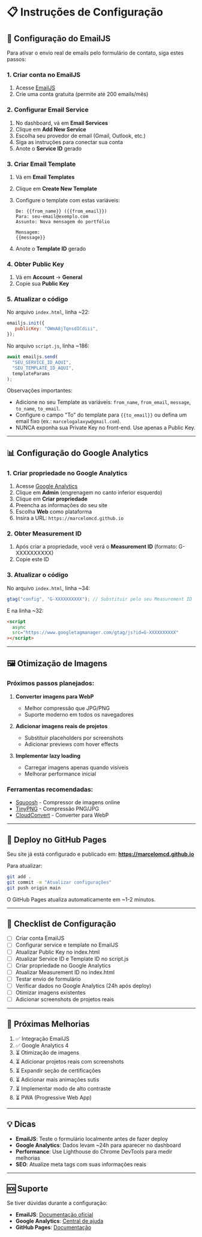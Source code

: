 # 📋 Instruções de Configuração

## 🔧 Configuração do EmailJS

Para ativar o envio real de emails pelo formulário de contato, siga estes passos:

### 1. Criar conta no EmailJS

1. Acesse [EmailJS](https://www.emailjs.com/)
2. Crie uma conta gratuita (permite até 200 emails/mês)

### 2. Configurar Email Service

1. No dashboard, vá em **Email Services**
2. Clique em **Add New Service**
3. Escolha seu provedor de email (Gmail, Outlook, etc.)
4. Siga as instruções para conectar sua conta
5. Anote o **Service ID** gerado

### 3. Criar Email Template

1. Vá em **Email Templates**
2. Clique em **Create New Template**
3. Configure o template com estas variáveis:

   ```
   De: {{from_name}} ({{from_email}})
   Para: seu-email@exemplo.com
   Assunto: Nova mensagem do portfólio

   Mensagem:
   {{message}}
   ```

4. Anote o **Template ID** gerado

### 4. Obter Public Key

1. Vá em **Account** → **General**
2. Copie sua **Public Key**

### 5. Atualizar o código

No arquivo `index.html`, linha ~22:

```javascript
emailjs.init({
   publicKey: "OWmA8jTqnsdICdiii",
});
```

No arquivo `script.js`, linha ~186:

```javascript
await emailjs.send(
  "SEU_SERVICE_ID_AQUI",
  "SEU_TEMPLATE_ID_AQUI",
  templateParams
);
```

Observações importantes:
- Adicione no seu Template as variáveis: `from_name`, `from_email`, `message`, `to_name`, `to_email`.
- Configure o campo "To" do template para `{{to_email}}` ou defina um email fixo (ex.: `marcelogalaxyw@gmail.com`).
- NUNCA exponha sua Private Key no front-end. Use apenas a Public Key.

---

## 📊 Configuração do Google Analytics

### 1. Criar propriedade no Google Analytics

1. Acesse [Google Analytics](https://analytics.google.com/)
2. Clique em **Admin** (engrenagem no canto inferior esquerdo)
3. Clique em **Criar propriedade**
4. Preencha as informações do seu site
5. Escolha **Web** como plataforma
6. Insira a URL: `https://marcelomcd.github.io`

### 2. Obter Measurement ID

1. Após criar a propriedade, você verá o **Measurement ID** (formato: G-XXXXXXXXXX)
2. Copie este ID

### 3. Atualizar o código

No arquivo `index.html`, linha ~34:

```javascript
gtag("config", "G-XXXXXXXXXX"); // Substituir pelo seu Measurement ID
```

E na linha ~32:

```html
<script
  async
  src="https://www.googletagmanager.com/gtag/js?id=G-XXXXXXXXXX"
></script>
```

---

## 🖼️ Otimização de Imagens

### Próximos passos planejados:

1. **Converter imagens para WebP**

   - Melhor compressão que JPG/PNG
   - Suporte moderno em todos os navegadores

2. **Adicionar imagens reais de projetos**

   - Substituir placeholders por screenshots
   - Adicionar previews com hover effects

3. **Implementar lazy loading**
   - Carregar imagens apenas quando visíveis
   - Melhorar performance inicial

### Ferramentas recomendadas:

- [Squoosh](https://squoosh.app/) - Compressor de imagens online
- [TinyPNG](https://tinypng.com/) - Compressão PNG/JPG
- [CloudConvert](https://cloudconvert.com/) - Converter para WebP

---

## 🚀 Deploy no GitHub Pages

Seu site já está configurado e publicado em:
**https://marcelomcd.github.io**

Para atualizar:

```bash
git add .
git commit -m "Atualizar configurações"
git push origin main
```

O GitHub Pages atualiza automaticamente em ~1-2 minutos.

---

## 📝 Checklist de Configuração

- [ ] Criar conta EmailJS
- [ ] Configurar service e template no EmailJS
- [ ] Atualizar Public Key no index.html
- [ ] Atualizar Service ID e Template ID no script.js
- [ ] Criar propriedade no Google Analytics
- [ ] Atualizar Measurement ID no index.html
- [ ] Testar envio de formulário
- [ ] Verificar dados no Google Analytics (24h após deploy)
- [ ] Otimizar imagens existentes
- [ ] Adicionar screenshots de projetos reais

---

## 🎯 Próximas Melhorias

1. ✅ Integração EmailJS
2. ✅ Google Analytics 4
3. ⏳ Otimização de imagens
4. ⏳ Adicionar projetos reais com screenshots
5. ⏳ Expandir seção de certificações
6. ⏳ Adicionar mais animações sutis
7. ⏳ Implementar modo de alto contraste
8. ⏳ PWA (Progressive Web App)

---

## 💡 Dicas

- **EmailJS**: Teste o formulário localmente antes de fazer deploy
- **Google Analytics**: Dados levam ~24h para aparecer no dashboard
- **Performance**: Use Lighthouse do Chrome DevTools para medir melhorias
- **SEO**: Atualize meta tags com suas informações reais

---

## 🆘 Suporte

Se tiver dúvidas durante a configuração:

- **EmailJS**: [Documentação oficial](https://www.emailjs.com/docs/)
- **Google Analytics**: [Central de ajuda](https://support.google.com/analytics)
- **GitHub Pages**: [Documentação](https://docs.github.com/pages)
